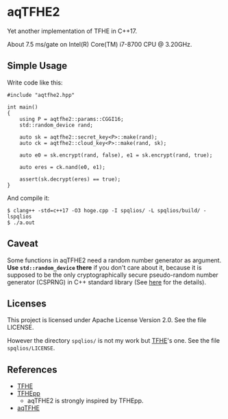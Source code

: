 # aqTFHE2

Yet another implementation of TFHE in C++17.

About 7.5 ms/gate on Intel(R) Core(TM) i7-8700 CPU @ 3.20GHz.

## Simple Usage

Write code like this:

```
#include "aqtfhe2.hpp"

int main()
{
    using P = aqtfhe2::params::CGGI16;
    std::random_device rand;

    auto sk = aqtfhe2::secret_key<P>::make(rand);
    auto ck = aqtfhe2::cloud_key<P>::make(rand, sk);

    auto e0 = sk.encrypt(rand, false), e1 = sk.encrypt(rand, true);

    auto eres = ck.nand(e0, e1);

    assert(sk.decrypt(eres) == true);
}
```

And compile it:

```
$ clang++ -std=c++17 -O3 hoge.cpp -I spqlios/ -L spqlios/build/ -lspqlios
$ ./a.out
```

## Caveat

Some functions in aqTFHE2 need a random number generator as argument.
**Use `std::random_device` there** if you don't care about it,
because it is supposed to be the only cryptographically secure
pseudo-random number generator (CSPRNG) in C++ standard library
(See [here](https://timsong-cpp.github.io/cppwp/n4659/rand) for the details).

## Licenses

This project is licensed under Apache License Version 2.0.
See the file LICENSE.

However the directory `spqlios/` is not my work but [TFHE](https://tfhe.github.io/tfhe/)'s one.
See the file `spqlios/LICENSE`.

## References

- [TFHE](https://tfhe.github.io/tfhe/)
- [TFHEpp](https://github.com/virtualsecureplatform/TFHEpp)
    - aqTFHE2 is strongly inspired by TFHEpp.
- [aqTFHE](https://github.com/ushitora-anqou/aqTFHE)
